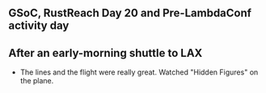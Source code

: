 ## GSoC, RustReach Day 20 and Pre-LambdaConf activity day

## After an early-morning shuttle to LAX
- The lines and the flight were really great. Watched "Hidden Figures" on the plane.

